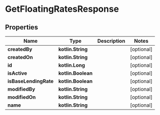 
# GetFloatingRatesResponse

## Properties
| Name | Type | Description | Notes |
| ------------ | ------------- | ------------- | ------------- |
| **createdBy** | **kotlin.String** |  |  [optional] |
| **createdOn** | **kotlin.String** |  |  [optional] |
| **id** | **kotlin.Long** |  |  [optional] |
| **isActive** | **kotlin.Boolean** |  |  [optional] |
| **isBaseLendingRate** | **kotlin.Boolean** |  |  [optional] |
| **modifiedBy** | **kotlin.String** |  |  [optional] |
| **modifiedOn** | **kotlin.String** |  |  [optional] |
| **name** | **kotlin.String** |  |  [optional] |



